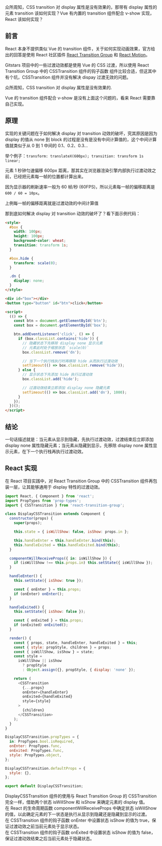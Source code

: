 众所周知，CSS transition 对 display 属性是没有效果的，那带有 display 属性的元素 transition 该如何实现？Vue 有内置的 transition 组件配合 v-show 实现，React 该如何实现？

## 前言

React 本身不提供类似 Vue 的 transition 组件，关于如何实现动画效果，官方给出的回答是使用 React 社区插件 [React Transition Group](https://github.com/reactjs/react-transition-group) 和 [React Motion](https://github.com/chenglou/react-motion)。

Gitstars 项目中的一些过渡动效都是使用 Vue 的 CSS 过渡，所以使用 React Transition Group 中的 CSSTransition 组件的钩子函数 组件比较合适，但这其中有个坑，CSSTransition 组件并没有解决 dispay 过渡无效的问题。

众所周知，CSS transition 对 display 属性是没有效果的.

Vue 的 transition 组件配合 v-show 是没有上面这个问题的，看来 React 需要靠自己实现。

## 原理

实现的关键问题在于如何解决 display 对 transition 动效的破坏，究其原因是因为 display 的值从 none 到 block 的过程是没有是没有中间计算值的，这个中间计算值就类似于从 0 到 1 中间的 0.1、0.2、0.3...

举个例子：`transform: translateX(600px); transition: transform 1s linear;`

元素 1 秒钟匀速偏移 600px 距离，那其实在浏览器渲染引擎内部执行过渡动效之前，已经把元素每一帧的位置都计算出来。

因为显示器的刷新速率一般为 60 帧/秒 (60FPS)，所以元素每一帧的偏移距离是 `600 / 60 = 10px`。

上例每一帧的偏移距离就是过渡动效的中间计算值

那到底如何解决 display 对 transition 动效的破坏了？看下面示例代码：

```html
<style>
  #box {
    width: 100px;
    height: 100px;
    background-color: wheat;
    transition: transform 1s;
  }

  #box.hide {
    transform: scale(0);
  }

  .dn {
    display: none;
  }
</style>

<div id="box"></div>
<button type="button" id="btn">click</button>

<script>
  (() => {
    const btn = document.getElementById('btn');
    const box = document.getElementById('box');

    btn.addEventListener('click', () => {
      if (box.classList.contains('hide')) {
        // 隐藏状态下先移除 display none 显示元素
        // 元素此时处于缩放状态 `scale(0)`
        box.classList.remove('dn');

        // 当下一个执行栈执行时再移除 hide 从而执行过渡动效
        setTimeout(() => box.classList.remove('hide'));
      } else {
        // 显示状态下先添加 hide 执行过渡动效
        box.classList.add('hide');

        // 过渡动效结束立即添加 display none 隐藏元素
        setTimeout(() => box.classList.add('dn'), 1000);
      }
    });
  })();
</script>
```

## 结论

一句话描述就是：当元素从显示到隐藏，先执行过渡动效，过渡结束后立即添加 display none 属性隐藏元素；当元素从隐藏到显示，先移除 display none 属性显示元素，在下一个执行栈再执行过渡动效。

## React 实现

在 React 项目实践中，对 React Transition Group 中的 CSSTransition 组件再包装一层，让其能够通用于 display 特性的过渡动效。

```js
import React, { Component } from 'react';
import PropTypes from 'prop-types';
import { CSSTransition } from 'react-transition-group';

class DisplayCSSTransition extends Component {
  constructor(props) {
    super(props);

    this.state = { isWillShow: false, isShow: props.in };

    this.handleEnter = this.handleEnter.bind(this);
    this.handleExited = this.handleExited.bind(this);
  }

  componentWillReceiveProps({ in: isWillShow }) {
    if (isWillShow !== this.props.in) this.setState({ isWillShow });
  }

  handleEnter() {
    this.setState({ isShow: true });

    const { onEnter } = this.props;
    if (onEnter) onEnter();
  }

  handleExited() {
    this.setState({ isShow: false });

    const { onExited } = this.props;
    if (onExited) onExited();
  }

  render() {
    const { props, state, handleEnter, handleExited } = this;
    const { style: propStyle, children } = props;
    const { isWillShow, isShow } = state;
    const style =
      isWillShow || isShow
        ? propStyle
        : Object.assign({}, propStyle, { display: 'none' });

    return (
      <CSSTransition
        {...props}
        onEnter={handleEnter}
        onExited={handleExited}
        style={style}
      >
        {children}
      </CSSTransition>
    );
  }
}

DisplayCSSTransition.propTypes = {
  in: PropTypes.bool.isRequired,
  onEnter: PropTypes.func,
  onExited: PropTypes.func,
  style: PropTypes.object,
};

DisplayCSSTransition.defaultProps = {
  style: {},
};

export default DisplayCSSTransition;
```

DisplayCSSTransition 组件的使用与 React Transition Group 的 CSSTransition 完全一样，借助两个状态 isWillShow 和 isShow 来确定元素的 display 值。  
在 React 的生命周期函数 componentWillReceiveProps 中确定状态 isWillShow 的值，以此确定元素的下一状态是执行从显示到隐藏还是隐藏到显示的过渡。  
在 CSSTransition 组件的钩子函数 onEnter 中设置状态 isShow 的值为 true，保证过渡动效之前当前元素处于显示状态。  
在 CSSTransition 组件的钩子函数 onExited 中设置状态 isShow 的值为 false，保证过渡动效结束之后当前元素处于隐藏状态。
